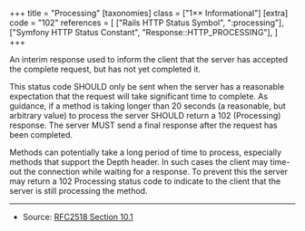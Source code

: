 +++
title = "Processing"
[taxonomies]
class = ["1&times;&times; Informational"]
[extra]
code = "102"
references = [
    ["Rails HTTP Status Symbol", ":processing"],
    ["Symfony HTTP Status Constant", "Response::HTTP_PROCESSING"],
]
+++

An interim response used to inform the client that the server has accepted the complete request, but has not yet completed it.

This status code SHOULD only be sent when the server has a reasonable expectation that the request will take significant time to complete. As guidance, if a method is taking longer than 20 seconds (a reasonable, but arbitrary value) to process the server SHOULD return a 102 (Processing) response. The server MUST send a final response after the request has been completed.

Methods can potentially take a long period of time to process, especially methods that support the Depth header. In such cases the client may time-out the connection while waiting for a response. To prevent this the server may return a 102 Processing status code to indicate to the client that the server is still processing the method.

---

* Source: [RFC2518 Section 10.1][1]

[1]: <http://tools.ietf.org/html/rfc2518#section-10.1>
